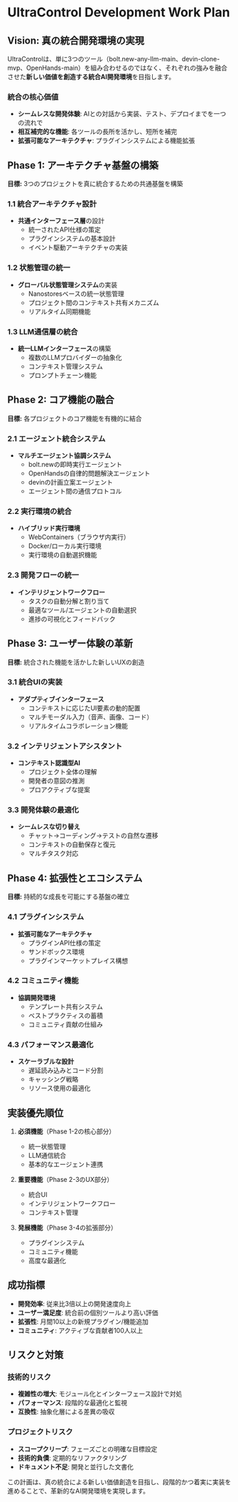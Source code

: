 # UltraControl Development Work Plan

## Vision: 真の統合開発環境の実現

UltraControlは、単に3つのツール（bolt.new-any-llm-main、devin-clone-mvp、OpenHands-main）を組み合わせるのではなく、それぞれの強みを融合させた**新しい価値を創造する統合AI開発環境**を目指します。

### 統合の核心価値
- **シームレスな開発体験**: AIとの対話から実装、テスト、デプロイまでを一つの流れで
- **相互補完的な機能**: 各ツールの長所を活かし、短所を補完
- **拡張可能なアーキテクチャ**: プラグインシステムによる機能拡張

## Phase 1: アーキテクチャ基盤の構築

**目標:** 3つのプロジェクトを真に統合するための共通基盤を構築

### 1.1 統合アーキテクチャ設計
- **共通インターフェース層**の設計
  - 統一されたAPI仕様の策定
  - プラグインシステムの基本設計
  - イベント駆動アーキテクチャの実装

### 1.2 状態管理の統一
- **グローバル状態管理システム**の実装
  - Nanostoresベースの統一状態管理
  - プロジェクト間のコンテキスト共有メカニズム
  - リアルタイム同期機能

### 1.3 LLM通信層の統合
- **統一LLMインターフェース**の構築
  - 複数のLLMプロバイダーの抽象化
  - コンテキスト管理システム
  - プロンプトチェーン機能

## Phase 2: コア機能の融合

**目標:** 各プロジェクトのコア機能を有機的に結合

### 2.1 エージェント統合システム
- **マルチエージェント協調システム**
  - bolt.newの即時実行エージェント
  - OpenHandsの自律的問題解決エージェント
  - devinの計画立案エージェント
  - エージェント間の通信プロトコル

### 2.2 実行環境の統合
- **ハイブリッド実行環境**
  - WebContainers（ブラウザ内実行）
  - Docker/ローカル実行環境
  - 実行環境の自動選択機能

### 2.3 開発フローの統一
- **インテリジェントワークフロー**
  - タスクの自動分解と割り当て
  - 最適なツール/エージェントの自動選択
  - 進捗の可視化とフィードバック

## Phase 3: ユーザー体験の革新

**目標:** 統合された機能を活かした新しいUXの創造

### 3.1 統合UIの実装
- **アダプティブインターフェース**
  - コンテキストに応じたUI要素の動的配置
  - マルチモーダル入力（音声、画像、コード）
  - リアルタイムコラボレーション機能

### 3.2 インテリジェントアシスタント
- **コンテキスト認識型AI**
  - プロジェクト全体の理解
  - 開発者の意図の推測
  - プロアクティブな提案

### 3.3 開発体験の最適化
- **シームレスな切り替え**
  - チャット→コーディング→テストの自然な遷移
  - コンテキストの自動保存と復元
  - マルチタスク対応

## Phase 4: 拡張性とエコシステム

**目標:** 持続的な成長を可能にする基盤の確立

### 4.1 プラグインシステム
- **拡張可能なアーキテクチャ**
  - プラグインAPI仕様の策定
  - サンドボックス環境
  - プラグインマーケットプレイス構想

### 4.2 コミュニティ機能
- **協調開発環境**
  - テンプレート共有システム
  - ベストプラクティスの蓄積
  - コミュニティ貢献の仕組み

### 4.3 パフォーマンス最適化
- **スケーラブルな設計**
  - 遅延読み込みとコード分割
  - キャッシング戦略
  - リソース使用の最適化

## 実装優先順位

1. **必須機能**（Phase 1-2の核心部分）
   - 統一状態管理
   - LLM通信統合
   - 基本的なエージェント連携

2. **重要機能**（Phase 2-3のUX部分）
   - 統合UI
   - インテリジェントワークフロー
   - コンテキスト管理

3. **発展機能**（Phase 3-4の拡張部分）
   - プラグインシステム
   - コミュニティ機能
   - 高度な最適化

## 成功指標

- **開発効率**: 従来比3倍以上の開発速度向上
- **ユーザー満足度**: 統合前の個別ツールより高い評価
- **拡張性**: 月間10以上の新規プラグイン/機能追加
- **コミュニティ**: アクティブな貢献者100人以上

## リスクと対策

### 技術的リスク
- **複雑性の増大**: モジュール化とインターフェース設計で対処
- **パフォーマンス**: 段階的な最適化と監視
- **互換性**: 抽象化層による差異の吸収

### プロジェクトリスク
- **スコープクリープ**: フェーズごとの明確な目標設定
- **技術的負債**: 定期的なリファクタリング
- **ドキュメント不足**: 開発と並行した文書化

この計画は、真の統合による新しい価値創造を目指し、段階的かつ着実に実装を進めることで、革新的なAI開発環境を実現します。
